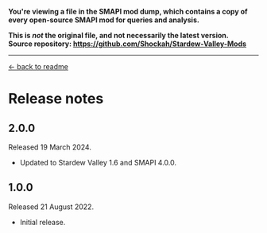 **You're viewing a file in the SMAPI mod dump, which contains a copy of every open-source SMAPI mod
for queries and analysis.**

**This is _not_ the original file, and not necessarily the latest version.**  
**Source repository: https://github.com/Shockah/Stardew-Valley-Mods**

----

[← back to readme](README.md)

# Release notes

## 2.0.0
Released 19 March 2024.

* Updated to Stardew Valley 1.6 and SMAPI 4.0.0.

## 1.0.0
Released 21 August 2022.

* Initial release.